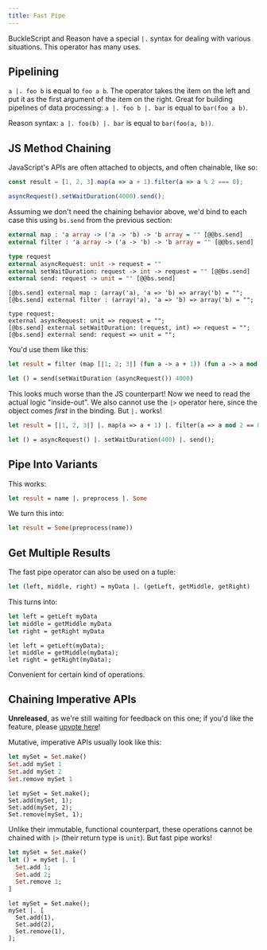 ```yaml
---
title: Fast Pipe
---
```


BuckleScript and Reason have a special `|.` syntax for dealing with various situations. This operator has many uses.

## Pipelining

`a |. foo b` is equal to `foo a b`. The operator takes the item on the left and put it as the first argument of the item on the right. Great for building pipelines of data processing: `a |. foo b |. bar` is equal to `bar(foo a b)`.

Reason syntax: `a |. foo(b) |. bar` is equal to `bar(foo(a, b))`.

## JS Method Chaining

JavaScript's APIs are often attached to objects, and often chainable, like so:

```js
const result = [1, 2, 3].map(a => a + 1).filter(a => a % 2 === 0);

asyncRequest().setWaitDuration(4000).send();
```

Assuming we don't need the chaining behavior above, we'd bind to each case this using `bs.send` from the previous section:

```ocaml
external map : 'a array -> ('a -> 'b) -> 'b array = "" [@@bs.send]
external filter : 'a array -> ('a -> 'b) -> 'b array = "" [@@bs.send]

type request
external asyncRequest: unit -> request = ""
external setWaitDuration: request -> int -> request = "" [@@bs.send]
external send: request -> unit = "" [@@bs.send]
```

```reason
[@bs.send] external map : (array('a), 'a => 'b) => array('b) = "";
[@bs.send] external filter : (array('a), 'a => 'b) => array('b) = "";

type request;
external asyncRequest: unit => request = "";
[@bs.send] external setWaitDuration: (request, int) => request = "";
[@bs.send] external send: request => unit = "";
```

You'd use them like this:

```ocaml
let result = filter (map [|1; 2; 3|] (fun a -> a + 1)) (fun a -> a mod 2 = 0)

let () = send(setWaitDuration (asyncRequest()) 4000)
```

This looks much worse than the JS counterpart! Now we need to read the actual logic "inside-out". We also cannot use the `|>` operator here, since the object comes _first_ in the binding. But `|.` works!

```ocaml
let result = [|1, 2, 3|] |. map(a => a + 1) |. filter(a => a mod 2 == 0);

let () = asyncRequest() |. setWaitDuration(400) |. send();
```

## Pipe Into Variants

This works:

```ocaml
let result = name |. preprocess |. Some
```

We turn this into:

```ocaml
let result = Some(preprocess(name))
```

## Get Multiple Results

The fast pipe operator can also be used on a tuple:

```ocaml
let (left, middle, right) = myData |. (getLeft, getMiddle, getRight)
```

This turns into:

```ocaml
let left = getLeft myData
let middle = getMiddle myData
let right = getRight myData
```

```reason
let left = getLeft(myData);
let middle = getMiddle(myData);
let right = getRight(myData);
```

Convenient for certain kind of operations.

## Chaining Imperative APIs

**Unreleased**, as we're still waiting for feedback on this one; if you'd like the feature, please [upvote here](https://github.com/BuckleScript/bucklescript/issues/2748)!

Mutative, imperative APIs usually look like this:

```ocaml
let mySet = Set.make()
Set.add mySet 1
Set.add mySet 2
Set.remove mySet 1
```

```reason
let mySet = Set.make();
Set.add(mySet, 1);
Set.add(mySet, 2);
Set.remove(mySet, 1);
```

Unlike their immutable, functional counterpart, these operations cannot be chained with `|>` (their return type is `unit`). But fast pipe works!

```ocaml
let mySet = Set.make()
let () = mySet |. [
  Set.add 1;
  Set.add 2;
  Set.remove 1;
]
```

```reason
let mySet = Set.make();
mySet |. [
  Set.add(1),
  Set.add(2),
  Set.remove(1),
];
```
